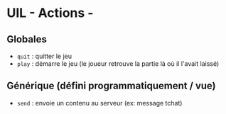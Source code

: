 # UIL - Actions -

## Globales

 * `quit` : quitter le jeu
 * `play` : démarre le jeu (le joueur retrouve la partie là où il l'avait laissé)

## Générique (défini programmatiquement / vue)

 * `send` : envoie un contenu au serveur (ex: message tchat)
